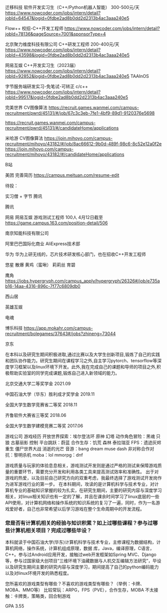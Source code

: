 迁移科技        软件开发实习生（C++/Python机器人智能） 300-500元/天
https://www.nowcoder.com/jobs/intern/detail?jobId=64547&logid=0fdbe2ad8b0dd2d2313b4ac3aaa240e5

Flow++          校招-C++开发工程师
https://www.nowcoder.com/jobs/intern/detail?jobId=78136&pageSource=7001&sponsorType=4


北京聚力维度科技有限公司    C++研发工程师 200-400元/天
https://www.nowcoder.com/jobs/intern/detail?jobId=43598&logid=0fdbe2ad8b0dd2d2313b4ac3aaa240e5

网易互娱                C++开发实习生（2023届）
https://www.nowcoder.com/jobs/intern/detail?jobId=92852&logid=0fdbe2ad8b0dd2d2313b4ac3aaa240e5
TAAInOS

<!-- 迷你玩                  C++开发工程师-游戏客户端/后台方向都可
https://www.nowcoder.com/jobs/intern/detail?jobId=66390&pageSource=7001&sponsorType=4 -->


字节服务端研发实习-免笔试-可转正 c/c++
https://www.nowcoder.com/jobs/intern/detail?jobId=99517&logid=0fdbe2ad8b0dd2d2313b4ac3aaa240e5

<!-- 莉莉丝              CV图像算法
要求：https://app.mokahr.com/campus_apply/lilith/7803#/job/e5b23caf-25ea-4fc9-96f1-a6aa6dfef99b
投递结果：https://app.mokahr.com/campus_apply/lilith/7803#/candidateHome/applications -->

完美世界            CV图像算法
https://recruit.games.wanmei.com/campus-recruitment/pwrd/45131/#/job/67c3c3eb-7fe1-4bf9-89d1-9120376e5698

https://recruit.games.wanmei.com/campus-recruitment/pwrd/45131/#/candidateHome/applications


米哈游              CV图像算法
https://join.mihoyo.com/campus-recruitment/mihoyo/43182/#/job/8ac66612-9b0d-489f-98c6-8c52e12a0f2e
https://join.mihoyo.com/campus-recruitment/mihoyo/43182/#/candidateHome/applications


B站


美团
完善简历
https://campus.meituan.com/resume-edit

<!-- 阿里 -->

待投：

实习僧 + 字节 腾讯

腾讯

网易
网易互娱
游戏测试工程师 100人  4月12日截至
https://game.campus.163.com/position-detail/506

南京知能科技有限公司

阿里巴巴国际化商业 AliExpress技术部 

华为
华为上研无线的，芯片技术研发核心部门，也在招收C++开发工程师

悠星 散爆 黄鸡（蛮啾） 莉莉丝 育碧

鹰角
https://jobs.hypergryph.com/campus_apply/hypergryph/26326#/job/e735ab16-14aa-4316-896c-7f77c6809db0

西山居

英雄互娱

电魂

博乐科技
https://app.mokahr.com/campus-recruitment/bolegames/37643#/jobs?zhineng=73044
<!-- 攸乐 -->
<!-- 吉比特 -->
<!-- 紫龙 -->

京东


在本科以及研究生期间积极进取,通过比赛以及大学生创新项目,锻炼了自己的实践和团队协作能力。研究生期间在课程学习之外,自主学习pytorch、tensorflow等深度学习框架以及linux环境下开发。此外,我在完成自己的课题和导师的项目之外,积极帮助实验室的同学完成课题,锻炼自己进入新领域的能力。

北京交通大学二等奖学金  2021.09

中国石油大学（华东）胜利成才奖学金  2019.11

全国大学生数学竞赛省二等奖          2018.11

齐鲁软件大赛省三等奖    2018.06

全国大学生数学建模竞赛二等奖    2017.06

游戏公司
游戏经历
开放世界探索：埃尔登法环 原神 幻塔
动作角色冒险：黑魂 只狼 古墓丽影 控制
平台跳跃：蔚蓝
合作生存：饥荒 森林 泰拉瑞亚
FPS：遗迹灰烬重生 僵尸世界大战 消逝的光芒
音游：bang dream muse dash
非对称合作对抗：黎明杀机
moba：lol
mmorpg：dnf

游戏质量与玩家的体验息息相关，游戏测试开发则是通过严格的测试来保障游戏质量的重要环节，需要充分开发和利用各类工具来提高测试效率和准确性。
出于对游戏的热爱，以及目前自己研究方向的双重考虑，我最终选择了游戏测试开发岗作为进军游戏行业的第一步。
在本科期间，攻读的是计算机科学与技术专业，对计算机专业的基础知识掌握的较为扎实，在研究生期间，主要的研究内容与深度学习相关，对linux相关知识也有一定的了解，并且在课余时间学习了linux底层的一些API使用，对计算机网络和操作系统的知识系统的复习了一遍，同时，作为一名游戏爱好者，自己也非常希望以后学习游戏在整个生命周期中的开发流程。

### 您是否有计算机相关的经验与知识积累？如上过哪些课程？参与过哪些计算机相关项目？完成过哪些毕设？
本科就读于中国石油大学(华东)计算机科学与技术专业，主修课程为数据结构，计算机网络，操作系统，计算机组成原理，数据
库，Java，编译原理，C语言，C++。参与过Android应用开发，接触过web开发框架如Spring MVC、Django等，参与过国家级大创项目“三维环境下油藏数据与人机交互编辑方法研究”，毕设以及研究生期间主要的研究内容与深度学习，期间提高了自己的python编码能力以及对linux环境开发的熟悉程度。

您所喜欢的游戏类型有哪些？不喜欢的游戏类型有哪些？（举例：卡牌、MOBA、MMO等）
比较常玩：ARPG，FPS（PVE），合作生存，MOBA
不太接触：卡牌类，策略类，回合制游戏


GPA 3.55
